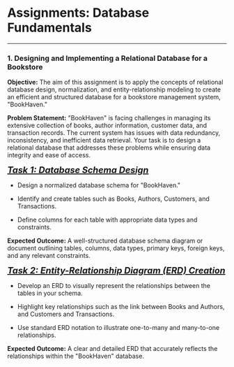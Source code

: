 <h1>Assignments: Database Fundamentals</h1>
<hr>

<h3><b>1. Designing and Implementing a Relational Database for a Bookstore</b></h3>

<b>Objective:</b> The aim of this assignment is to apply the concepts of relational database design, normalization, and entity-relationship modeling to create an efficient and structured database for a bookstore management system, "BookHaven."

<b>Problem Statement:</b> "BookHaven" is facing challenges in managing its extensive collection of books, author information, customer data, and transaction records. The current system has issues with data redundancy, inconsistency, and inefficient data retrieval. Your task is to design a relational database that addresses these problems while ensuring data integrity and ease of access.

<b style = "font-size:20px"><i><u>Task 1: Database Schema Design</u></i></b>

 - Design a normalized database schema for "BookHaven."

 - Identify and create tables such as Books, Authors, Customers, and Transactions.

 - Define columns for each table with appropriate data types and constraints.

<b>Expected Outcome:</b> A well-structured database schema diagram or document outlining tables, columns, data types, primary keys, foreign keys, and any relevant constraints.

<b style = "font-size:20px"><i><u>Task 2: Entity-Relationship Diagram (ERD) Creation</u></i></b>

 - Develop an ERD to visually represent the relationships between the tables in your schema.

 - Highlight key relationships such as the link between Books and Authors, and Customers and Transactions.

 - Use standard ERD notation to illustrate one-to-many and many-to-one relationships.

<b>Expected Outcome:</b> A clear and detailed ERD that accurately reflects the relationships within the "BookHaven" database.